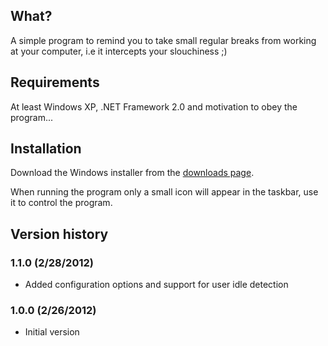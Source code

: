 ## What?

A simple program to remind you to take small regular breaks from working at your computer, i.e it intercepts your slouchiness ;)

## Requirements

At least Windows XP, .NET Framework 2.0 and motivation to obey the program...

## Installation

Download the Windows installer from the [downloads page](https://github.com/mikoro/Slouch-Interceptor/downloads).

When running the program only a small icon will appear in the taskbar, use it to control the program.

## Version history

### 1.1.0 (2/28/2012)

- Added configuration options and support for user idle detection

### 1.0.0 (2/26/2012)

- Initial version